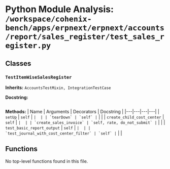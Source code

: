 # Python Module Analysis: `/workspace/cohenix-bench/apps/erpnext/erpnext/accounts/report/sales_register/test_sales_register.py`

## Classes

### `TestItemWiseSalesRegister`
**Inherits:** `AccountsTestMixin, IntegrationTestCase`


**Docstring:**
```

```

**Methods:**
| Name | Arguments | Decorators | Docstring |
|---|---|---|---|
| `setUp` | `self` | `` |  |
| `tearDown` | `self` | `` |  |
| `create_child_cost_center` | `self` | `` |  |
| `create_sales_invoice` | `self, rate, do_not_submit` | `` |  |
| `test_basic_report_output` | `self` | `` |  |
| `test_journal_with_cost_center_filter` | `self` | `` |  |





## Functions

No top-level functions found in this file.

